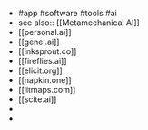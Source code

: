 - #app #software #tools #ai
- see also:: [[Metamechanical AI]]
- [[personal.ai]]
- [[genei.ai]]
- [[inksprout.co]]
- [[fireflies.ai]]
- [[elicit.org]]
- [[napkin.one]]
- [[litmaps.com]]
- [[scite.ai]]
-
-